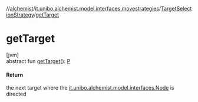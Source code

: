 //[alchemist](../../../index.md)/[it.unibo.alchemist.model.interfaces.movestrategies](../index.md)/[TargetSelectionStrategy](index.md)/[getTarget](get-target.md)

# getTarget

[jvm]\
abstract fun [getTarget](get-target.md)(): [P](../../it.unibo.alchemist.model.implementations.movestrategies.speed/-constant-speed/index.md)

#### Return

the next target where the [it.unibo.alchemist.model.interfaces.Node](../../it.unibo.alchemist.model.interfaces/-node/index.md) is directed
